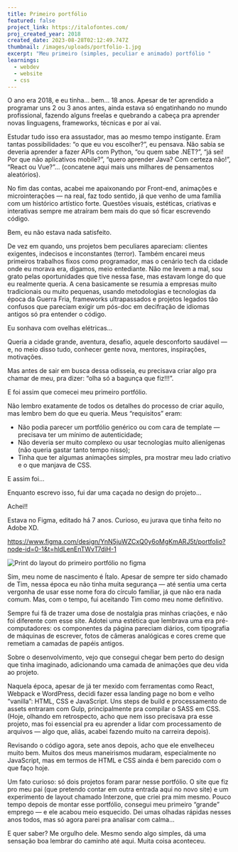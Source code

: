 ```yaml
---
title: Primeiro portfólio
featured: false
project_link: https://italofontes.com/
proj_created_year: 2018
created_date: 2023-08-28T02:12:49.747Z
thumbnail: /images/uploads/portfolio-1.jpg
excerpt: "Meu primeiro (simples, peculiar e animado) portfólio "
learnings:
  - webdev
  - website
  - css
---
```

O ano era 2018, e eu tinha... bem... 18 anos. Apesar de ter aprendido a programar uns 2 ou 3 anos antes, ainda estava só engatinhando no mundo profissional, fazendo alguns freelas e quebrando a cabeça pra aprender novas linguagens, frameworks, técnicas e por aí vai.

Estudar tudo isso era assustador, mas ao mesmo tempo instigante. Eram tantas possibilidades: “o que eu vou escolher?”, eu pensava. Não sabia se deveria aprender a fazer APIs com Python, “ou quem sabe .NET?”, “já sei! Por que não aplicativos mobile?”, “quero aprender Java? Com certeza não!”, “React ou Vue?”... (concatene aqui mais uns milhares de pensamentos aleatórios).

No fim das contas, acabei me apaixonando por Front-end, animações e microinterações — na real, faz todo sentido, já que venho de uma família com um histórico artístico forte. Questões visuais, estéticas, criativas e interativas sempre me atraíram bem mais do que só ficar escrevendo código.

Bem, eu não estava nada satisfeito.

De vez em quando, uns projetos bem peculiares apareciam: clientes exigentes, indecisos e inconstantes (terror). Também encarei meus primeiros trabalhos fixos como programador, mas o cenário tech da cidade onde eu morava era, digamos, meio entediante. Não me levem a mal, sou grato pelas oportunidades que tive nessa fase, mas estavam longe do que eu realmente queria. A cena basicamente se resumia a empresas muito tradicionais ou muito pequenas, usando metodologias e tecnologias da época da Guerra Fria, frameworks ultrapassados e projetos legados tão confusos que pareciam exigir um pós-doc em decifração de idiomas antigos só pra entender o código.

Eu sonhava com ovelhas elétricas...

Queria a cidade grande, aventura, desafio, aquele desconforto saudável — e, no meio disso tudo, conhecer gente nova, mentores, inspirações, motivações.

Mas antes de sair em busca dessa odisseia, eu precisava criar algo pra chamar de meu, pra dizer: “olha só a bagunça que fiz!!!”.

E foi assim que comecei meu primeiro portfólio.

Não lembro exatamente de todos os detalhes do processo de criar aquilo, mas lembro bem do que eu queria. Meus “requisitos” eram:

* Não podia parecer um portfólio genérico ou com cara de template — precisava ter um mínimo de autenticidade;
* Não deveria ser muito complexo ou usar tecnologias muito alienígenas (não queria gastar tanto tempo nisso);
* Tinha que ter algumas animações simples, pra mostrar meu lado criativo e o que manjava de CSS.

E assim foi...

Enquanto escrevo isso, fui dar uma caçada no design do projeto...

Achei!! 

Estava no Figma, editado há 7 anos. Curioso, eu jurava que tinha feito no Adobe XD.

<https://www.figma.com/design/YnN5juWZCxQ0y6oMgKmARJ5t/portfolio?node-id=0-1&t=hldLenEnTWvT7diH-1>

[](https://www.figma.com/design/YnN5juWZCxQ0y6oMgKmARJ5t/portfolio?node-id=0-1&t=hldLenEnTWvT7diH-1)

![Print do layout do primeiro portfólio no figma](/images/uploads/figma-portfolio.png "Figma print")

Sim, meu nome de nascimento é Ítalo. Apesar de sempre ter sido chamado de Tim, nessa época eu não tinha muita segurança — até sentia uma certa vergonha de usar esse nome fora do círculo familiar, já que não era nada comum. Mas, com o tempo, fui aceitando Tim como meu nome definitivo.

Sempre fui fã de trazer uma dose de nostalgia pras minhas criações, e não foi diferente com esse site. Adotei uma estética que lembrava uma era pré-computadores: os componentes da página pareciam diários, com tipografia de máquinas de escrever, fotos de câmeras analógicas e cores creme que remetiam a camadas de papéis antigos.

Sobre o desenvolvimento, vejo que consegui chegar bem perto do design que tinha imaginado, adicionando uma camada de animações que deu vida ao projeto.

Naquela época, apesar de já ter mexido com ferramentas como React, Webpack e WordPress, decidi fazer essa landing page no bom e velho “vanilla”: HTML, CSS e JavaScript. Uns steps de build e processamento de assets entraram com Gulp, principalmente pra compilar o SASS em CSS. (Hoje, olhando em retrospecto, acho que nem isso precisava pra esse projeto, mas foi essencial pra eu aprender a lidar com processamento de arquivos — algo que, aliás, acabei fazendo muito na carreira depois).

Revisando o código agora, sete anos depois, acho que ele envelheceu muito bem. Muitos dos meus maneirismos mudaram, especialmente no JavaScript, mas em termos de HTML e CSS ainda é bem parecido com o que faço hoje.

Um fato curioso: só dois projetos foram parar nesse portfólio. O site que fiz pro meu pai (que pretendo contar em outra entrada aqui no novo site) e um experimento de layout chamado Interzone, que criei pra mim mesmo. Pouco tempo depois de montar esse portfólio, consegui meu primeiro “grande” emprego — e ele acabou meio esquecido. Dei umas olhadas rápidas nesses anos todos, mas só agora parei pra analisar com calma...

E quer saber? Me orgulho dele. Mesmo sendo algo simples, dá uma sensação boa lembrar do caminho até aqui. Muita coisa aconteceu.
